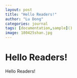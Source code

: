 ```yaml
---
layout: post
title: "Hello Readers!"
author: "Lu Dong"
categories: journal
tags: [documentation,sample]()
image: 180425shan.jpg
---
```


# Hello Readers!

Hello Readers!

